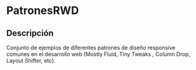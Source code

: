 # PatronesRWD
## Descripción
Conjunto de ejemplos de diferentes patrones de diseño responsive comunes en el desarrollo web (Mostly Fluid, Tiny Tweaks , Column Drop, Layout Shifter, etc).
